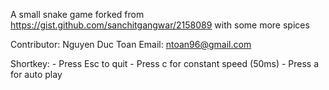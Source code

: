 A small snake game forked from https://gist.github.com/sanchitgangwar/2158089 with some more spices

Contributor: Nguyen Duc Toan
Email: ntoan96@gmail.com

Shortkey:
    - Press Esc to quit
    - Press c for constant speed (50ms)
    - Press a for auto play

